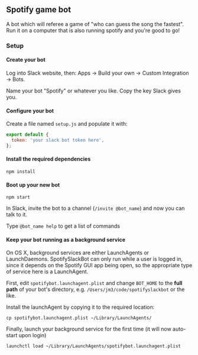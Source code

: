 ## Spotify game bot

A bot which will referee a game of "who can guess the song the fastest". Run it on a computer that is also running spotify and you're good to go!

### Setup

#### Create your bot

Log into Slack website, then: Apps -> Build your own -> Custom Integration -> Bots.

Name your bot "Spotify" or whatever you like. Copy the key Slack gives you.

#### Configure your bot

Create a file named `setup.js` and populate it with:

```javascript
export default {
  token: 'your slack bot token here',
};
```

#### Install the required dependencies

    npm install

#### Boot up your new bot

    npm start

In Slack, invite the bot to a channel (`/invite @bot_name`) and now you can talk to it.

Type `@bot_name help` to get a list of commands

#### Keep your bot running as a background service

On OS X, background services are either LaunchAgents or LaunchDaemons.
SpotifySlackBot can only run while a user is logged in, since it depends
on the Spotify GUI app being open, so the appropriate type of service
here is a LaunchAgent.

First, edit `spotifybot.launchagent.plist` and change `BOT_HOME` to
the **full path** of your bot's directory, e.g.
`/Users/jm3/code/spotifyslackbot` or the like.

Install the launchAgent by copying it to the required location:

    cp spotifybot.launchagent.plist ~/Library/LaunchAgents/

Finally, launch your background service for the first time (it will now auto-start upon login)

    launchctl load ~/Library/LaunchAgents/spotifybot.launchagent.plist


